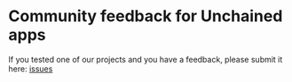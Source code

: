 # Community feedback for Unchained apps

If you tested one of our projects and you have a feedback, please submit it here: [issues](https://github.com/UnchainedTeam/community-feedback/issues)
